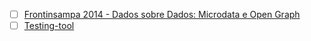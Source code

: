 - [ ] [Frontinsampa 2014 - Dados sobre Dados: Microdata e Open Graph](https://www.youtube.com/watch?v=GOOuxWXsG-E)
- [ ] [Testing-tool](https://search.google.com/structured-data/testing-tool/u/0/)
